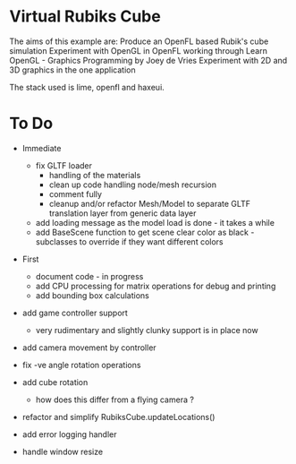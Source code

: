 # Virtual Rubiks Cube

The aims of this example are:
   Produce an OpenFL based Rubik's cube simulation
   Experiment with OpenGL in OpenFL working through Learn OpenGL - Graphics Programming by Joey de Vries
   Experiment with 2D and 3D graphics in the one application

The stack used is lime, openfl and haxeui.

# To Do

   * Immediate
     * fix GLTF loader
       * handling of the materials
       * clean up code handling node/mesh recursion
       * comment fully
       * cleanup and/or refactor Mesh/Model to separate GLTF translation layer from generic data layer
     * add loading message as the model load is done - it takes a while
     * add BaseScene function to get scene clear color as black - subclasses to override if they want different colors
  
   * First
     * document code - in progress
     * add CPU processing for matrix operations for debug and printing
     * add bounding box calculations
   * add game controller support
     * very rudimentary and slightly clunky support is in place now
   * add camera movement by controller
   * fix -ve angle rotation operations
   * add cube rotation
      * how does this differ from a flying camera ?
   * refactor and simplify RubiksCube.updateLocations()
   * add error logging handler
   * handle window resize


